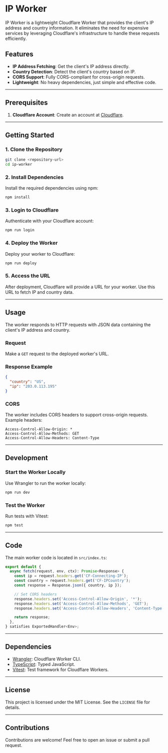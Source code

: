 
# IP Worker

IP Worker is a lightweight Cloudflare Worker that provides the client's IP address and country information. It eliminates the need for expensive services by leveraging Cloudflare's infrastructure to handle these requests efficiently.

## Features
- **IP Address Fetching**: Get the client's IP address directly.
- **Country Detection**: Detect the client's country based on IP.
- **CORS Support**: Fully CORS-compliant for cross-origin requests.
- **Lightweight**: No heavy dependencies, just simple and effective code.

---

## Prerequisites

1. **Cloudflare Account**: Create an account at [Cloudflare](https://www.cloudflare.com/).
---

## Getting Started

### 1. Clone the Repository

```bash
git clone <repository-url>
cd ip-worker
```

### 2. Install Dependencies

Install the required dependencies using npm:

```bash
npm install
```

### 3. Login to Cloudflare

Authenticate with your Cloudflare account:

```bash
npm run login
```

### 4. Deploy the Worker

Deploy your worker to Cloudflare:

```bash
npm run deploy
```

### 5. Access the URL

After deployment, Cloudflare will provide a URL for your worker. Use this URL to fetch IP and country data.

---

## Usage

The worker responds to HTTP requests with JSON data containing the client's IP address and country.

### Request

Make a `GET` request to the deployed worker's URL.

### Response Example

```json
{
  "country": "US",
  "ip": "203.0.113.195"
}
```

### CORS

The worker includes CORS headers to support cross-origin requests. Example headers:

```http
Access-Control-Allow-Origin: *
Access-Control-Allow-Methods: GET
Access-Control-Allow-Headers: Content-Type
```

---

## Development

### Start the Worker Locally

Use Wrangler to run the worker locally:

```bash
npm run dev
```

### Test the Worker

Run tests with Vitest:

```bash
npm test
```

---

## Code

The main worker code is located in `src/index.ts`:

```typescript
export default {
  async fetch(request, env, ctx): Promise<Response> {
    const ip = request.headers.get('CF-Connecting-IP');
    const country = request.headers.get('CF-IPCountry');
    const response = Response.json({ country, ip });

    // Set CORS headers
    response.headers.set('Access-Control-Allow-Origin', '*');
    response.headers.set('Access-Control-Allow-Methods', 'GET');
    response.headers.set('Access-Control-Allow-Headers', 'Content-Type');

    return response;
  },
} satisfies ExportedHandler<Env>;
```

---

## Dependencies

- [Wrangler](https://github.com/cloudflare/workers-sdk): Cloudflare Worker CLI.
- [TypeScript](https://www.typescriptlang.org/): Typed JavaScript.
- [Vitest](https://vitest.dev/): Test framework for Cloudflare Workers.

---

## License

This project is licensed under the MIT License. See the `LICENSE` file for details.

---

## Contributions

Contributions are welcome! Feel free to open an issue or submit a pull request.
